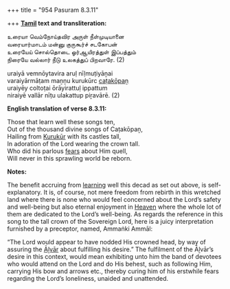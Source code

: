 +++
title = "954 Pasuram 8.3.11"

+++
**[Tamil](/definition/tamil#history "show Tamil definitions") text and transliteration:**

உரையா வெம்நோய்தவிர அருள் நீள்முடியானை  
வரையார்மாடம் மன்னு குருகூர்ச் சடகோபன்  
உரையேய் சொல்தொடை ஓர்ஆயிரத்துள் இப்பத்தும்  
நிரையே வல்லார் நீடு உலகத்துப் பிறவாரே. (2)

uraiyā vemnōytavira aruḷ nīḷmuṭiyāṉai  
varaiyārmāṭam maṉṉu kurukūrc [caṭakōpaṉ](/definition/catakopan#vaishnavism "show caṭakōpaṉ definitions")  
uraiyēy coltoṭai ōrāyirattuḷ ippattum  
niraiyē vallār nīṭu ulakattup piṟavārē. (2)

**English translation of verse 8.3.11:**

Those that learn well these songs ten,  
Out of the thousand divine songs of Caṭakōpaṉ,  
Hailing from [Kurukūr](/definition/kurukur#vaishnavism "show Kurukūr definitions") with its castles tall,  
In adoration of the Lord wearing the crown tall.  
Who did his parlous [fears](/definition/fear#history "show fears definitions") about Him quell,  
Will never in this sprawling world be reborn.

**Notes:**

The benefit accruing from [learning](/definition/learning#history "show learning definitions") well this decad as set out above, is self-explanatory. It is, of course, not mere freedom from rebirth in this wretched land where there is none who would feel concerned about the Lord’s safety and well-being but also eternal enjoyment in [Heaven](/definition/heaven#history "show Heaven definitions") where the whole lot of them are dedicated to the Lord’s well-being. As regards the reference in this song to the tall crown of the Sovereign Lord, here is a juicy interpretation furnished by a preceptor, named, Ammaṅki Ammāl:

“The Lord would appear to have nodded His crowned head, by way of assuring the [Āḻvār](/definition/aḻvar#vaishnavism "show Āḻvār definitions") about fulfilling his desire.” The fulfilment of the Āḻvār’s desire in this context, would mean exhibiting unto him the band of devotees who would attend on the Lord and do His behest, such as following Him, carrying His bow and arrows etc., thereby curing him of his erstwhile fears regarding the Lord’s loneliness, unaided and unattended.



